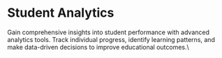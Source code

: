 # Student Analytics

Gain comprehensive insights into student performance with advanced analytics tools. Track individual progress, identify learning patterns, and make data-driven decisions to improve educational outcomes.\


<figure><img src="../../.gitbook/assets/Screenshot 2025-08-21 at 10.03.23 PM.png" alt=""><figcaption></figcaption></figure>
